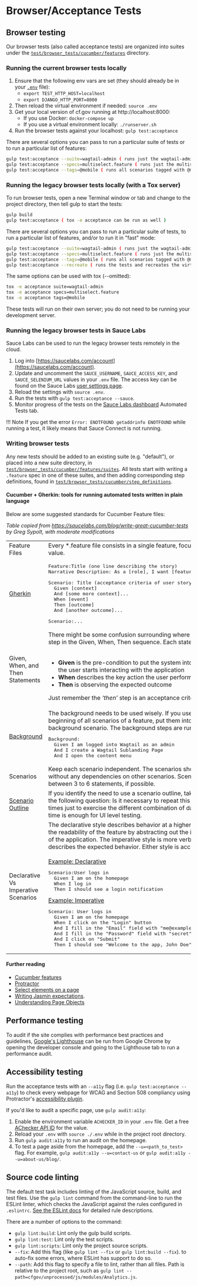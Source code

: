 # Browser/Acceptance Tests

## Browser testing

Our browser tests (also called acceptance tests) are organized into
suites under the
[`test/browser_tests/cucumber/features`](https://github.com/cfpb/consumerfinance.gov/tree/main/test/browser_tests/cucumber/features)
directory.

### Running the current browser tests locally

1. Ensure that the following env vars are set (they should already be in your [`.env`](https://github.com/cfpb/consumerfinance.gov/blob/main/.env_SAMPLE) file):
    - `export TEST_HTTP_HOST=localhost`
    - `export DJANGO_HTTP_PORT=8000`
2. Then reload the virtual environment if needed: `source .env`
3. Get your local version of cf.gov running at http://localhost:8000:
    - If you use Docker: `docker-compose up`
    - If you use a virtual environment locally: `./runserver.sh`
4. Run the browser tests against your localhost: `gulp test:acceptance`

There are several options you can pass to run a particular suite of tests or to
run a particular list of features:

```sh
gulp test:acceptance --suite=wagtail-admin ( runs just the wagtail-admin suite )
gulp test:acceptance --specs=multiselect.feature ( runs just the multiselect feature )
gulp test:acceptance --tags=@mobile ( runs all scenarios tagged with @mobile )
```

### Running the legacy browser tests locally (with a Tox server)

To run browser tests, open a new Terminal window or tab and change to the project directory,
then tell gulp to start the tests:

```sh
gulp build
gulp test:acceptance ( tox -e acceptance can be run as well )
```

There are several options you can pass to run a particular suite of tests,
to run a particular list of features,
and/or to run it in "fast" mode:

```sh
gulp test:acceptance --suite=wagtail-admin ( runs just the wagtail-admin suite )
gulp test:acceptance --specs=multiselect.feature ( runs just the multiselect feature )
gulp test:acceptance --tags=@mobile ( runs all scenarios tagged with @mobile )
gulp test:acceptance --recreate ( runs the tests and recreates the virtual environment )
```

The same options can be used with tox (--omitted):

```sh
tox -e acceptance suite=wagtail-admin
tox -e acceptance specs=multiselect.feature
tox -e acceptance tags=@mobile
```

These tests will run on their own server; you do not need to be running your development server.


### Running the legacy browser tests in Sauce Labs

Sauce Labs can be used to run the legacy browser tests remotely in the cloud.

1. Log into [https://saucelabs.com/account](https://saucelabs.com/account).
2. Update and uncomment the `SAUCE_USERNAME`, `SAUCE_ACCESS_KEY`,
   and `SAUCE_SELENIUM_URL` values in your `.env` file.
   The access key can be found on the Sauce Labs
   [user settings page](https://saucelabs.com/beta/user-settings).
3. Reload the settings with `source .env`.
4. Run the tests with `gulp test:acceptance --sauce`.
5. Monitor progress of the tests
   on the [Sauce Labs dashboard](https://saucelabs.com/dashboard) Automated Tests tab.

!!! Note
    If you get the error `Error: ENOTFOUND getaddrinfo ENOTFOUND`
    while running a test, it likely means that Sauce Connect is not running.

### Writing browser tests

Any new tests should be added to an existing suite (e.g. "default"), or placed
into a new suite directory, in
[`test/browser_tests/cucumber/features/suites`](https://github.com/cfpb/consumerfinance.gov/tree/main/test/browser_tests/cucumber/features/suites).
All tests start with writing a `.feature` spec in one of these suites,
and then adding corresponding step definitions, found in
[`test/browser_tests/cucumber/step_definitions`](https://github.com/cfpb/consumerfinance.gov/tree/main/test/browser_tests/cucumber/step_definitions).

#### Cucumber + Gherkin: tools for running automated tests written in plain language

Below are some suggested standards for Cucumber Feature files:

*Table copied from https://saucelabs.com/blog/write-great-cucumber-tests by Greg Sypolt, with moderate modifications*
<table>
   <tbody>
      <tr>
         <td>Feature Files</td>
         <td>Every *.feature file consists in a single feature, focused on the business value.</td>
      </tr>
      <tr>
      <td><a href="https://github.com/cucumber/cucumber/wiki/Gherkin">Gherkin</a></td>
         <td>
            <pre>Feature:Title (one line describing the story)
Narrative Description: As a [role], I want [feature], so that I [benefit]<br>
Scenario: Title (acceptance criteria of user story)
  Given [context]
  And [some more context]...
  When [event]
  Then [outcome]
  And [another outcome]...<br>
Scenario:...
</pre>
</td>
      </tr>
      <tr>
         <td>Given, When, and Then Statements</td>
         <td>
           There might be some confusion surrounding where to put the verification step in the Given, When, Then sequence. Each statement has a purpose. <br><br>

  - **Given** is the pre-condition to put the system into a known state before the user starts interacting with the application
  - **When** describes the key action the user performs
  - **Then** is observing the expected outcome

  Just remember the <em>‘then’</em> step is an acceptance criteria of the story.
   </td>
      </tr>
      <tr>
         <td><a href="https://github.com/cucumber/cucumber/wiki/Background">Background</a></td>
         <td>The background needs to be used wisely. If you use the same steps at the beginning of all scenarios of a feature, put them into the feature’s background scenario. The background steps are run before each scenario.
<pre>
Background:
  Given I am logged into Wagtail as an admin
  And I create a Wagtail Sublanding Page
  And I open the content menu</pre>
        </td>
      </tr>
      <tr>
         <td>Scenarios</td>
         <td>Keep each scenario independent. The scenarios should run independently, without any dependencies on other scenarios.  Scenarios should be between 3 to 6 statements, if possible.</td>
      </tr>
      <tr>
         <td><a href="https://github.com/cucumber/cucumber/wiki/Scenario-Outlines">Scenario Outline</a></td>
         <td>If you identify the need to use a scenario outline, take a step back and ask the following question: Is it necessary to repeat this scenario ‘x’ amount of times just to exercise the different combination of data? In most cases, one time is enough for UI level testing.</td>
      </tr>
      <tr>
         <td>Declarative Vs Imperative Scenarios</td>
         <td>
            The declarative style describes behavior at a higher level, which improves the readability of the feature by abstracting out the implementation details of the application.  The imperative style is more verbose but better describes the expected behavior.  Either style is acceptable.<br><br>
<u>Example: Declarative</u>
<pre>
Scenario:User logs in
  Given I am on the homepage
  When I log in
  Then I should see a login notification
</pre>
<u>Example: Imperative</u>
<pre>
Scenario: User logs in
  Given I am on the homepage
  When I click on the "Login" button
  And I fill in the "Email" field with "me@example.com"
  And I fill in the "Password" field with "secret"
  And I click on "Submit"
  Then I should see "Welcome to the app, John Doe"
</pre>
         </td>
      </tr>
   </tbody>
</table>

#### Further reading

- [Cucumber features](https://github.com/cucumber/cucumber/wiki/Feature-Introduction)
- [Protractor](https://angular.github.io/protractor/#/)
- [Select elements on a page](https://www.seleniumhq.org/docs/03_webdriver.jsp#locating-ui-elements-webelements)
- [Writing Jasmin expectations](https://jasmine.github.io/2.0/introduction.html#section-Expectations).
- [Understanding Page Objects](https://www.thoughtworks.com/insights/blog/using-page-objects-overcome-protractors-shortcomings)

## Performance testing

To audit if the site complies with performance best practices and guidelines,
[Google's Lighthouse](https://github.com/GoogleChrome/lighthouse) can be run
from Google Chrome by opening the developer console and going to the Lighthouse
tab to run a performance audit.

## Accessibility testing

Run the acceptance tests with an `--a11y` flag (i.e. `gulp test:acceptance --a11y`)
to check every webpage for WCAG and Section 508 compliancy using Protractor's
[accessibility plugin](https://github.com/angular/protractor-accessibility-plugin).

If you'd like to audit a specific page, use `gulp audit:a11y`:

  1. Enable the environment variable `ACHECKER_ID` in your `.env` file.
     Get a free [AChecker API ID](https://achecker.ca/register.php) for the value.
  2. Reload your `.env` with `source ./.env` while in the project root directory.
  3. Run `gulp audit:a11y` to run an audit on the homepage.
  4. To test a page aside from the homepage, add the `--u=<path_to_test>` flag.
     For example, `gulp audit:a11y --u=contact-us`
     or `gulp audit:a11y --u=about-us/blog/`.

## Source code linting

The default test task includes linting of the JavaScript source, build,
and test files.
Use the `gulp lint` command from the command-line to run the ESLint linter,
which checks the JavaScript against the rules configured in `.eslintrc`.
[See the ESLint docs](https://eslint.org/docs/rules/)
for detailed rule descriptions.

There are a number of options to the command:

 - `gulp lint:build`: Lint only the gulp build scripts.
 - `gulp lint:test`: Lint only the test scripts.
 - `gulp lint:scripts`: Lint only the project source scripts.
 - `--fix`: Add this flag (like `gulp lint --fix` or `gulp lint:build --fix`).
   to auto-fix some errors, where ESLint has support to do so.
 - `--path`: Add this flag to specify a file to lint,
   rather than all files. Path is relative to the project root,
   such as `gulp lint --path=cfgov/unprocessed/js/modules/Analytics.js`.
